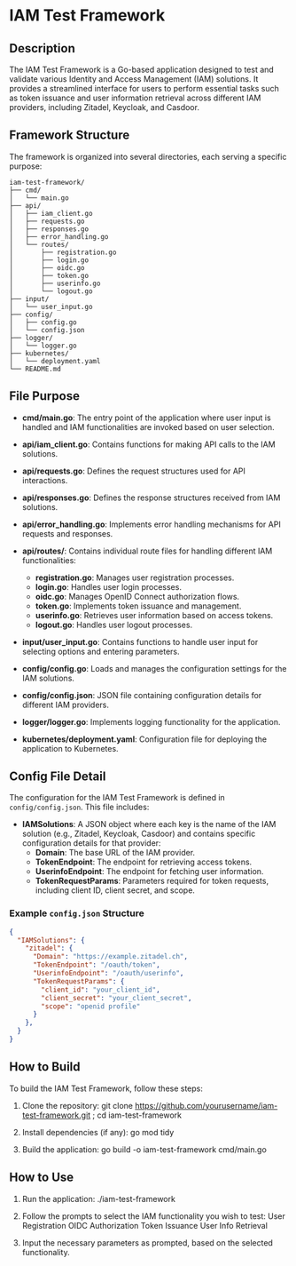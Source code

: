 # IAM Test Framework

## Description

The IAM Test Framework is a Go-based application designed to test and validate various Identity and Access Management (IAM) solutions. It provides a streamlined interface for users to perform essential tasks such as token issuance and user information retrieval across different IAM providers, including Zitadel, Keycloak, and Casdoor.

## Framework Structure

The framework is organized into several directories, each serving a specific purpose:
```
iam-test-framework/
├── cmd/
│   └── main.go
├── api/
│   ├── iam_client.go
│   ├── requests.go
│   ├── responses.go
│   ├── error_handling.go
│   └── routes/
│       ├── registration.go
│       ├── login.go
│       ├── oidc.go
│       ├── token.go
│       ├── userinfo.go
│       └── logout.go
├── input/
│   └── user_input.go
├── config/
│   ├── config.go
│   └── config.json
├── logger/
│   └── logger.go
├── kubernetes/
│   └── deployment.yaml
└── README.md
```

## File Purpose

- **cmd/main.go**: The entry point of the application where user input is handled and IAM functionalities are invoked based on user selection.

- **api/iam_client.go**: Contains functions for making API calls to the IAM solutions.

- **api/requests.go**: Defines the request structures used for API interactions.

- **api/responses.go**: Defines the response structures received from IAM solutions.

- **api/error_handling.go**: Implements error handling mechanisms for API requests and responses.

- **api/routes/**: Contains individual route files for handling different IAM functionalities:
  - **registration.go**: Manages user registration processes.
  - **login.go**: Handles user login processes.
  - **oidc.go**: Manages OpenID Connect authorization flows.
  - **token.go**: Implements token issuance and management.
  - **userinfo.go**: Retrieves user information based on access tokens.
  - **logout.go**: Handles user logout processes.

- **input/user_input.go**: Contains functions to handle user input for selecting options and entering parameters.

- **config/config.go**: Loads and manages the configuration settings for the IAM solutions.

- **config/config.json**: JSON file containing configuration details for different IAM providers.

- **logger/logger.go**: Implements logging functionality for the application.

- **kubernetes/deployment.yaml**: Configuration file for deploying the application to Kubernetes.

## Config File Detail

The configuration for the IAM Test Framework is defined in `config/config.json`. This file includes:

- **IAMSolutions**: A JSON object where each key is the name of the IAM solution (e.g., Zitadel, Keycloak, Casdoor) and contains specific configuration details for that provider:
  - **Domain**: The base URL of the IAM provider.
  - **TokenEndpoint**: The endpoint for retrieving access tokens.
  - **UserinfoEndpoint**: The endpoint for fetching user information.
  - **TokenRequestParams**: Parameters required for token requests, including client ID, client secret, and scope.

### Example `config.json` Structure

```json
{
  "IAMSolutions": {
    "zitadel": {
      "Domain": "https://example.zitadel.ch",
      "TokenEndpoint": "/oauth/token",
      "UserinfoEndpoint": "/oauth/userinfo",
      "TokenRequestParams": {
        "client_id": "your_client_id",
        "client_secret": "your_client_secret",
        "scope": "openid profile"
      }
    },
  }
}
```

## How to Build
To build the IAM Test Framework, follow these steps:
1. Clone the repository:
git clone https://github.com/yourusername/iam-test-framework.git ; cd iam-test-framework

2. Install dependencies (if any):
go mod tidy

3. Build the application:
go build -o iam-test-framework cmd/main.go

## How to Use
1. Run the application:
./iam-test-framework

2. Follow the prompts to select the IAM functionality you wish to test:
User Registration
OIDC Authorization
Token Issuance
User Info Retrieval

3. Input the necessary parameters as prompted, based on the selected functionality.



